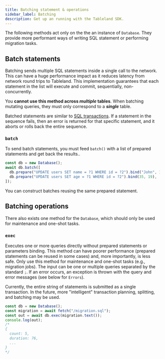 ```yaml
---
title: Batching statement & operations
sidebar_label: Batching
description: Get up an running with the Tableland SDK.
---
```


The following methods act only on the the an instance of `Database`. They provide more performant ways of writing SQL statement or performing migration tasks.

## Batch statements

Batching sends multiple SQL statements inside a single call to the network. This can have a huge performance impact as it reduces latency from network round trips to Tableland. This implementation guarantees that each statement in the list will execute and commit, sequentially, non-concurrently.

You **cannot use this method across _multiple_ tables**. When batching mutating queries, they must only correspond to a **_single_** table.

Batched statements are similar to [SQL transactions](https://www.sqlite.org/lang_transaction.html). If a statement in the sequence fails, then an error is returned for that specific statement, and it aborts or rolls back the entire sequence.

### `batch`

To send batch statements, you must feed `batch()` with a list of prepared statements and get back the results..

```js
const db = new Database();
await db.batch([
  db.prepare("UPDATE users SET name = ?1 WHERE id = ?2").bind("John", 17),
  db.prepare("UPDATE users SET age = ?1 WHERE id = ?2").bind(35, 19),
]);
```

You can construct batches reusing the same prepared statement.

## Batching operations

There also exists one method for the `Database`, which should only be used for maintenance and one-shot tasks.

### `exec`

Executes one or more queries directly without prepared statements or parameters binding. This method can have poorer performance (prepared statements can be reused in some cases) and, more importantly, is less safe. Only use this method for maintenance and one-shot tasks (e.g., migration jobs). The input can be one or multiple queries separated by the standard `;`. If an error occurs, an exception is thrown with the query and error messages (see below for `Errors`).

Currently, the entire string of statements is submitted as a single transaction. In the future, more "intelligent" transaction planning, splitting, and batching may be used.

```js
const db = new Database();
const migration = await fetch("/migration.sql");
const out = await db.exec(migration.text());
console.log(out);
/*
{
  count: 5,
  duration: 76,
  ...
}
*/
```
